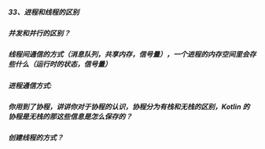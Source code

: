 ##### 33、进程和线程的区别


##### 并发和并行的区别？


##### 线程间通信的方式（消息队列，共享内存，信号量），一个进程的内存空间里会存些什么（运行时的状态，信号量）

##### 进程通信方式:


##### 你用到了协程，讲讲你对于协程的认识，协程分为有栈和无栈的区别，Kotlin 的协程是无栈的那这些信息是怎么保存的？


##### 创建线程的方式？